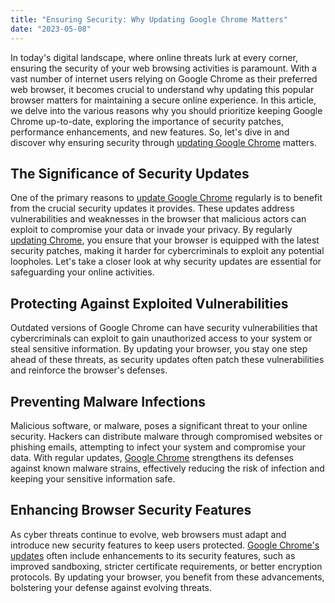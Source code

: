 ```yaml
---
title: "Ensuring Security: Why Updating Google Chrome Matters"
date: "2023-05-08"
---
```


In today's digital landscape, where online threats lurk at every corner, ensuring the security of your web browsing activities is paramount. With a vast number of internet users relying on Google Chrome as their preferred web browser, it becomes crucial to understand why updating this popular browser matters for maintaining a secure online experience. In this article, we delve into the various reasons why you should prioritize keeping Google Chrome up-to-date, exploring the importance of security patches, performance enhancements, and new features. So, let's dive in and discover why ensuring security through <a href="https://mypurtech.com/en/update-google-chrome/">updating Google Chrome</a> matters.

## The Significance of Security Updates

One of the primary reasons to <a href="https://mypurtech.com/en/update-google-chrome/">update Google Chrome</a> regularly is to benefit from the crucial security updates it provides. These updates address vulnerabilities and weaknesses in the browser that malicious actors can exploit to compromise your data or invade your privacy. By regularly <a href="https://mypurtech.com/en/update-google-chrome/">updating Chrome</a>, you ensure that your browser is equipped with the latest security patches, making it harder for cybercriminals to exploit any potential loopholes. Let's take a closer look at why security updates are essential for safeguarding your online activities.

## Protecting Against Exploited Vulnerabilities

Outdated versions of Google Chrome can have security vulnerabilities that cybercriminals can exploit to gain unauthorized access to your system or steal sensitive information. By updating your browser, you stay one step ahead of these threats, as security updates often patch these vulnerabilities and reinforce the browser's defenses.

## Preventing Malware Infections

Malicious software, or malware, poses a significant threat to your online security. Hackers can distribute malware through compromised websites or phishing emails, attempting to infect your system and compromise your data. With regular updates, <a href="https://mypurtech.com/en/update-google-chrome/">Google Chrome</a> strengthens its defenses against known malware strains, effectively reducing the risk of infection and keeping your sensitive information safe.

## Enhancing Browser Security Features

As cyber threats continue to evolve, web browsers must adapt and introduce new security features to keep users protected. <a href="https://mypurtech.com/en/update-google-chrome/">Google Chrome's updates</a> often include enhancements to its security features, such as improved sandboxing, stricter certificate requirements, or better encryption protocols. By updating your browser, you benefit from these advancements, bolstering your defense against evolving threats.